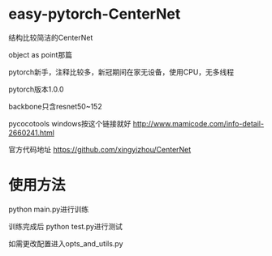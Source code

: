 # easy-pytorch-CenterNet
结构比较简洁的CenterNet

object as point那篇

pytorch新手，注释比较多，新冠期间在家无设备，使用CPU，无多线程

pytorch版本1.0.0

backbone只含resnet50~152

pycocotools windows按这个链接就好    http://www.mamicode.com/info-detail-2660241.html

官方代码地址  https://github.com/xingyizhou/CenterNet


# 使用方法
python main.py进行训练

训练完成后 python test.py进行测试

如需更改配置进入opts_and_utils.py
